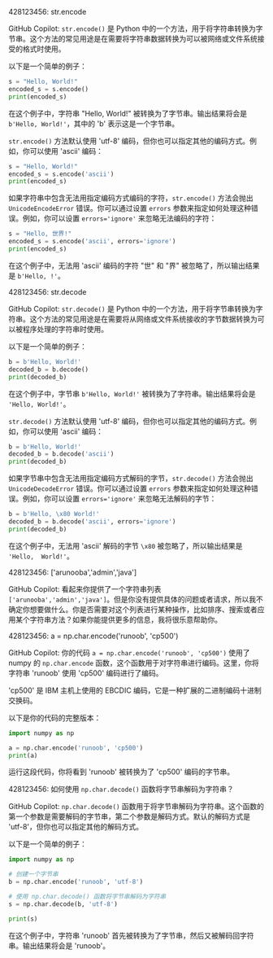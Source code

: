 428123456: str.encode

GitHub Copilot: `str.encode()` 是 Python 中的一个方法，用于将字符串转换为字节串。这个方法的常见用途是在需要将字符串数据转换为可以被网络或文件系统接受的格式时使用。

以下是一个简单的例子：

```python
s = "Hello, World!"
encoded_s = s.encode()
print(encoded_s)
```

在这个例子中，字符串 "Hello, World!" 被转换为了字节串。输出结果将会是 `b'Hello, World!'`，其中的 'b' 表示这是一个字节串。

`str.encode()` 方法默认使用 'utf-8' 编码，但你也可以指定其他的编码方式。例如，你可以使用 'ascii' 编码：

```python
s = "Hello, World!"
encoded_s = s.encode('ascii')
print(encoded_s)
```

如果字符串中包含无法用指定编码方式编码的字符，`str.encode()` 方法会抛出 `UnicodeEncodeError` 错误。你可以通过设置 `errors` 参数来指定如何处理这种错误。例如，你可以设置 `errors='ignore'` 来忽略无法编码的字符：

```python
s = "Hello, 世界!"
encoded_s = s.encode('ascii', errors='ignore')
print(encoded_s)
```

在这个例子中，无法用 'ascii' 编码的字符 "世" 和 "界" 被忽略了，所以输出结果是 `b'Hello, !'`。

428123456: str.decode

GitHub Copilot: `str.decode()` 是 Python 中的一个方法，用于将字节串转换为字符串。这个方法的常见用途是在需要将从网络或文件系统接收的字节数据转换为可以被程序处理的字符串时使用。

以下是一个简单的例子：

```python
b = b'Hello, World!'
decoded_b = b.decode()
print(decoded_b)
```

在这个例子中，字节串 `b'Hello, World!'` 被转换为了字符串。输出结果将会是 `'Hello, World!'`。

`str.decode()` 方法默认使用 'utf-8' 编码，但你也可以指定其他的编码方式。例如，你可以使用 'ascii' 编码：

```python
b = b'Hello, World!'
decoded_b = b.decode('ascii')
print(decoded_b)
```

如果字节串中包含无法用指定编码方式解码的字节，`str.decode()` 方法会抛出 `UnicodeDecodeError` 错误。你可以通过设置 `errors` 参数来指定如何处理这种错误。例如，你可以设置 `errors='ignore'` 来忽略无法解码的字节：

```python
b = b'Hello, \x80 World!'
decoded_b = b.decode('ascii', errors='ignore')
print(decoded_b)
```

在这个例子中，无法用 'ascii' 解码的字节 `\x80` 被忽略了，所以输出结果是 `'Hello,  World!'`。

428123456: ['arunooba','admin','java']

GitHub Copilot: 看起来你提供了一个字符串列表 `['arunooba','admin','java']`。但是你没有提供具体的问题或者请求，所以我不确定你想要做什么。你是否需要对这个列表进行某种操作，比如排序、搜索或者应用某个字符串方法？如果你能提供更多的信息，我将很乐意帮助你。

428123456: a = np.char.encode('runoob', 'cp500') 

GitHub Copilot: 你的代码 `a = np.char.encode('runoob', 'cp500')` 使用了 numpy 的 `np.char.encode` 函数，这个函数用于对字符串进行编码。这里，你将字符串 'runoob' 使用 'cp500' 编码进行了编码。

'cp500' 是 IBM 主机上使用的 EBCDIC 编码，它是一种扩展的二进制编码十进制交换码。

以下是你的代码的完整版本：

```python
import numpy as np

a = np.char.encode('runoob', 'cp500')
print(a)
```

运行这段代码，你将看到 'runoob' 被转换为了 'cp500' 编码的字节串。

428123456: 如何使用 `np.char.decode()` 函数将字节串解码为字符串？

GitHub Copilot: `np.char.decode()` 函数用于将字节串解码为字符串。这个函数的第一个参数是需要解码的字节串，第二个参数是解码方式。默认的解码方式是 'utf-8'，但你也可以指定其他的解码方式。

以下是一个简单的例子：

```python
import numpy as np

# 创建一个字节串
b = np.char.encode('runoob', 'utf-8')

# 使用 np.char.decode() 函数将字节串解码为字符串
s = np.char.decode(b, 'utf-8')

print(s)
```

在这个例子中，字符串 'runoob' 首先被转换为了字节串，然后又被解码回字符串。输出结果将会是 'runoob'。